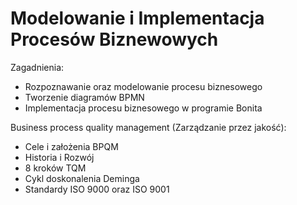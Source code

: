 # Modelowanie i Implementacja Procesów Biznewowych

Zagadnienia:
* Rozpoznawanie oraz modelowanie procesu biznesowego
* Tworzenie diagramów BPMN
* Implementacja procesu biznesowego w programie Bonita

Business process quality management (Zarządzanie przez jakość):
* Cele i założenia BPQM
* Historia i Rozwój
* 8 kroków TQM
* Cykl doskonalenia Deminga
* Standardy ISO 9000 oraz ISO 9001
